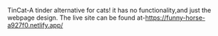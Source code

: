 TinCat-A tinder alternative for cats!
it has no functionality,and just the webpage design.
The live site can be found at-https://funny-horse-a927f0.netlify.app/
